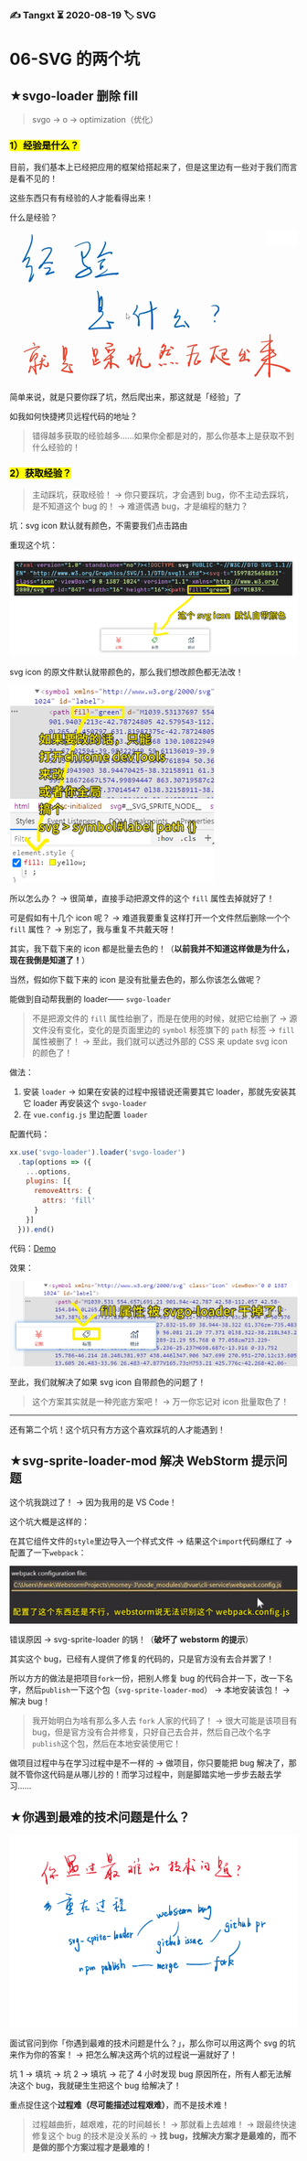 ### ✍️ Tangxt ⏳ 2020-08-19 🏷️ SVG

# 06-SVG 的两个坑

## ★svgo-loader 删除 fill

> svgo -> o -> optimization（优化）

### <mark>1）经验是什么？</mark>

目前，我们基本上已经把应用的框架给搭起来了，但是这里边有一些对于我们而言是看不见的！

这些东西只有有经验的人才能看得出来！

什么是经验？

![经验](assets/img/2020-08-19-19-10-11.png)

简单来说，就是只要你踩了坑，然后爬出来，那这就是「经验」了

如我如何快捷拷贝远程代码的地址？

> 错得越多获取的经验越多……如果你全都是对的，那么你基本上是获取不到什么经验的！

### <mark>2）获取经验？</mark>

> 主动踩坑，获取经验！ -> 你只要踩坑，才会遇到 bug，你不主动去踩坑，是不知道这个 bug 的！ -> 难道偶遇 bug，才是编程的魅力？

坑：svg icon 默认就有颜色，不需要我们点击路由

重现这个坑：

![fill 坑](assets/img/2020-08-19-19-23-06.png)

svg icon 的原文件默认就带颜色的，那么我们想改颜色都无法改！

![改颜色](assets/img/2020-08-19-19-30-29.png)

所以怎么办？ -> 很简单，直接手动把源文件的这个 `fill` 属性去掉就好了！

可是假如有十几个 icon 呢？ -> 难道我要重复这样打开一个文件然后删除一个个 `fill` 属性？ -> 别忘了，我与重复不共戴天呀！

其实，我下载下来的 icon 都是批量去色的！（**以前我并不知道这样做是为什么，现在我倒是知道了！**）

当然，假如你下载下来的 icon 是没有批量去色的，那么你该怎么做呢？

能做到自动帮我删的 loader—— `svgo-loader`
> 不是把源文件的 `fill` 属性给删了，而是在使用的时候，就把它给删了 -> 源文件没有变化，变化的是页面里边的 `symbol` 标签旗下的 `path` 标签 -> `fill` 属性被删了！ -> 至此，我们就可以透过外部的 CSS 来 update svg icon 的颜色了！

做法：

1. 安装 `loader` -> 如果在安装的过程中报错说还需要其它 loader，那就先安装其它 loader 再安装这个 `svgo-loader`
2. 在 `vue.config.js` 里边配置 `loader`

配置代码：

``` js
xx.use('svgo-loader').loader('svgo-loader')
  .tap(options => ({
    ...options,
    plugins: [{
      removeAttrs: {
        attrs: 'fill'
      }
    }]
  })).end()
```

代码：[Demo](https://github.com/ppambler/vue-morney/commit/6c9fa43a1c7f80b39474b90c93f58d6eac9d7c82)

效果：

![效果](assets/img/2020-08-19-19-58-44.png)

至此，我们就解决了如果 svg icon 自带颜色的问题了！

> 这个方案其实就是一种兜底方案吧！ -> 万一你忘记对 icon 批量取色了！

---

还有第二个坑！这个坑只有方方这个喜欢踩坑的人才能遇到！

## ★svg-sprite-loader-mod 解决 WebStorm 提示问题

这个坑我跳过了！ -> 因为我用的是 VS Code！

这个坑大概是这样的：

在其它组件文件的`style`里边导入一个样式文件 -> 结果这个`import`代码爆红了 -> 配置了一下`webpack`：

![webpack](assets/img/2020-08-19-20-09-41.png)

错误原因 -> svg-sprite-loader 的锅！（**破坏了 webstorm 的提示**）

其实这个 bug，已经有人提供了修复的代码的，只是官方没有去合并罢了！

所以方方的做法是把项目`fork`一份，把别人修复 bug 的代码合并一下，改一下名字，然后`publish`一下这个包（`svg-sprite-loader-mod`） -> 本地安装该包！ -> 解决 bug！

> 我开始明白为啥有那么多人去 `fork` 人家的代码了！ -> 很大可能是该项目有 bug，但是官方没有合并修复，只好自己去合并，然后自己改个名字`publish`这个包，然后在本地安装使用它！

做项目过程中与在学习过程中是不一样的 -> 做项目，你只要能把 bug 解决了，那就不管你这代码是从哪儿抄的！而学习过程中，则是脚踏实地一步步去敲去学习……

## ★你遇到最难的技术问题是什么？

![最难的技术问题](assets/img/2020-08-19-20-21-28.png)

面试官问到你「你遇到最难的技术问题是什么？」，那么你可以用这两个 svg 的坑来作为你的答案！ -> 把怎么解决这两个坑的过程说一遍就好了！

坑 1 -> 填坑 -> 坑 2 -> 填坑 -> 花了 4 小时发现 bug 原因所在，所有人都无法解决这个 bug，我就硬生生把这个 bug 给解决了！

重点捉住这个**过程难（尽可能描述过程艰难）**，而不是技术难！

> 过程越曲折，越艰难，花的时间越长！ -> 那就看上去越难！ -> 跟最终快速修复这个 bug 的技术是没关系的 -> **找 bug，找解决方案才是最难的，而不是做的那个方案过程才是最难的！**

